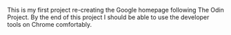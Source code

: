 This is my first project re-creating the Google homepage following The Odin Project.
By the end of this project I should be able to use the developer tools on Chrome comfortably.